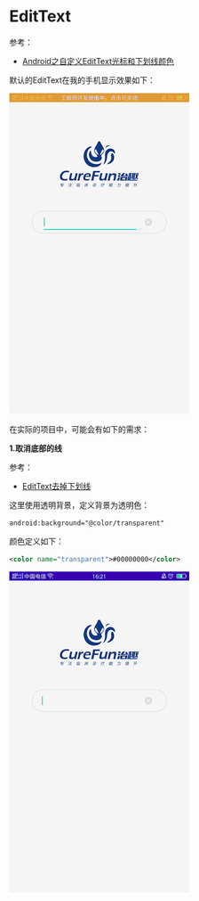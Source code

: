 # EditText

参考：

+ [Android之自定义EditText光标和下划线颜色](https://segmentfault.com/a/1190000009507919)

默认的EditText在我的手机显示效果如下：

![001](https://github.com/winfredzen/Android-Basic/blob/master/UI/images/001.png)

在实际的项目中，可能会有如下的需求：



**1.取消底部的线**

参考：

+ [EditText去掉下划线](https://www.jianshu.com/p/977918ebc207)

这里使用透明背景，定义背景为透明色：

```xml
android:background="@color/transparent"
```

颜色定义如下：

```xml
<color name="transparent">#00000000</color>
```

![002](https://github.com/winfredzen/Android-Basic/blob/master/UI/images/002.png)

